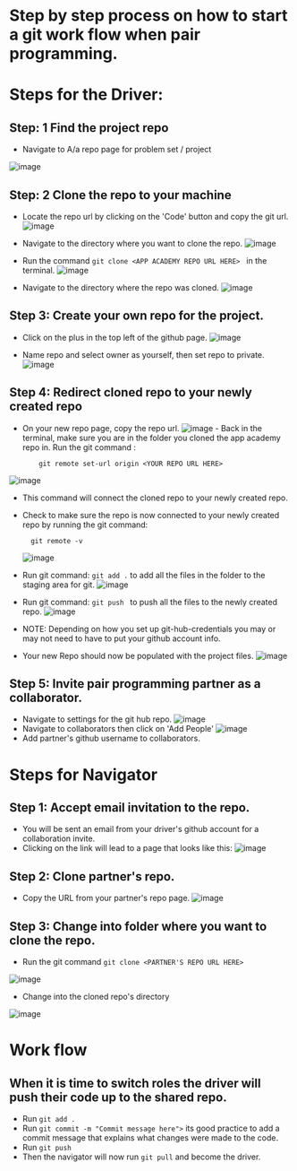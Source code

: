 
# Step by step process on how to start a git work flow when pair programming.

# Steps for the Driver:
## Step: 1 Find the project repo
  - Navigate to A/a repo page for problem set / project

![image](https://github.com/AlanDeleon88/gitHubCheatSheet/assets/92609467/23d4b31e-d5d0-4eef-938e-8ed26392b2e4)


## Step: 2 Clone the repo to your machine
   - Locate the repo url by clicking on the 'Code' button and copy the git url.
       ![image](https://github.com/AlanDeleon88/gitHubCheatSheet/assets/92609467/6752f20c-7b2d-49bf-b14a-c3abb1d5c754)

   - Navigate to the directory where you want to clone the repo.
      ![image](https://github.com/AlanDeleon88/gitHubCheatSheet/assets/92609467/0b7438d8-620c-4b1a-9bab-af958397d565)

   - Run the command ```git clone <APP ACADEMY REPO URL HERE> ``` in the terminal.
    ![image](https://github.com/AlanDeleon88/gitHubCheatSheet/assets/92609467/1290d842-b73c-466c-85b7-c3356eeccd3d)

   - Navigate to the directory where the repo was cloned.
     ![image](https://github.com/AlanDeleon88/gitHubCheatSheet/assets/92609467/754504f1-8166-4ad7-8790-f85d96bbf9d7)


## Step 3: Create your own repo for the project.
   - Click on the plus in the top left of the github page.
   ![image](https://github.com/AlanDeleon88/gitHubCheatSheet/assets/92609467/862e5d5d-8db5-45aa-98cc-a5248cbb1bd4)

   - Name repo and select owner as yourself, then set repo to private.
    ![image](https://github.com/AlanDeleon88/gitHubCheatSheet/assets/92609467/8e78a888-91c1-4337-8e0a-ba4d80e1b9dc)


## Step 4: Redirect cloned repo to your newly created repo
   - On your new repo page, copy the repo url.
        ![image](https://github.com/AlanDeleon88/gitHubCheatSheet/assets/92609467/71bb2b6e-cd93-4636-95d4-eb52a8e43496)
    - Back in the terminal, make sure you are in the folder you cloned the app academy repo in.
      Run the git command : 

       ```
           git remote set-url origin <YOUR REPO URL HERE>
       ```
   ![image](https://github.com/AlanDeleon88/gitHubCheatSheet/assets/92609467/61650088-70f6-4ca8-9b8b-d41b31aabae1)
   - This command will connect the cloned repo to your newly created repo.
   - Check to make sure the repo is now connected to your newly created repo by running the git command: 
      ```
        git remote -v
      ```
      ![image](https://github.com/AlanDeleon88/gitHubCheatSheet/assets/92609467/4328bbee-d3a4-491c-b943-f35ce50745d2)

   - Run git command: ```git add .```  to add all the files in the folder to the staging area for git.
   ![image](https://github.com/AlanDeleon88/gitHubCheatSheet/assets/92609467/1130c339-846e-438f-84dc-526a0dedb724)

   - Run git command: ```git push ``` to push all the files to the newly created repo.
   ![image](https://github.com/AlanDeleon88/gitHubCheatSheet/assets/92609467/27d668d4-8761-40d8-88ff-ded37d5e0d08)
   - NOTE: Depending on how you set up git-hub-credentials you may or may not need to have to put your github account info.
   - Your new Repo should now be populated with the project files.
    ![image](https://github.com/AlanDeleon88/gitHubCheatSheet/assets/92609467/1f995d6a-5c93-4e9c-8723-b8620a647467)


## Step 5: Invite pair programming partner as a collaborator.
   - Navigate to settings for the git hub repo.
        ![image](https://github.com/AlanDeleon88/gitHubCheatSheet/assets/92609467/1688aa15-54c8-498d-b2a3-621337351c20)
   - Navigate to collaborators then click on 'Add People'
        ![image](https://github.com/AlanDeleon88/gitHubCheatSheet/assets/92609467/63a7799c-44ec-4c39-b79d-cf51ca3c685e)
   - Add partner's github username to collaborators.


# Steps for Navigator
## Step 1: Accept email invitation to the repo.
  - You will be sent an email from your driver's github account for a collaboration invite.
  - Clicking on the link will lead to a page that looks like this:
  ![image](https://github.com/AlanDeleon88/gitHubCheatSheet/assets/92609467/3f719f53-17d2-4ed0-b5a8-19355dccce1b)

## Step 2: Clone partner's repo.
  - Copy the URL from your partner's repo page.
   ![image](https://github.com/AlanDeleon88/gitHubCheatSheet/assets/92609467/2ea36e39-f4be-451a-b8b1-966100e2c12e)
## Step 3: Change into folder where you want to clone the repo.
   - Run the git command  ```git clone <PARTNER'S REPO URL HERE>```

  ![image](https://github.com/AlanDeleon88/gitHubCheatSheet/assets/92609467/24782c37-1a23-4927-9769-ed20a23de8ce)
  - Change into the cloned repo's directory

![image](https://github.com/AlanDeleon88/gitHubCheatSheet/assets/92609467/4fdb7741-3cb2-4d8a-b3f0-383db5d43189)


# Work flow
## When it is time to switch roles the driver will push their code up to the shared repo.
   - Run ```git add .```
   - Run ```git commit -m "Commit message here">``` its good practice to add a commit message that explains what changes were made to the code.
   - Run ```git push```
- Then the navigator will now run ```git pull``` and become the driver.
